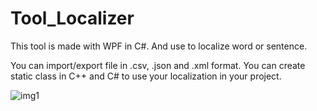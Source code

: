 # Tool_Localizer
This tool is made with WPF in C#. And use to localize word or sentence.

You can import/export file in .csv, .json and .xml format.
You can create static class in C++ and C# to use your localization in your project.

![img1](https://github.com/PoplixYann/Tool_Localizer_PRIVATE/blob/main/img1.png?raw=true)
